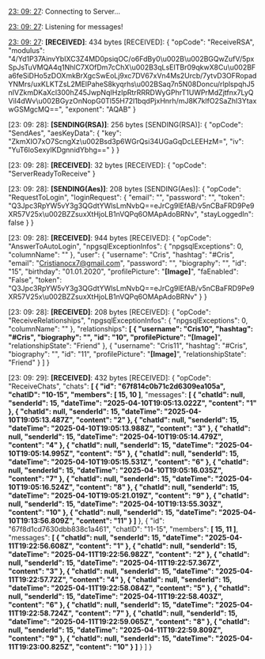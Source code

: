 [23: 09: 27]:
Connecting to Server...

[23: 09: 27]:
Connected!

[23: 09: 27]:
Listening for messages!

[23: 09: 27]:
**[RECEIVED]**: 434 bytes
[RECEIVED]: {
  "opCode": "ReceiveRSA",
  "modulus": "4/Yd1P37AinvYbIXC3Z4MD0psiqOC/o6FdBy0\u002B\u002BGQwZufV/5pxSpJsTuVMQA4q1NhlC7XOfDm7cChX\u002B3qLsEITBr09qkwX8Cu\u002BFa6feSiDHo5zDOXmkBrXgcSwEoLj9xc7DV67xVn4Ms2Urcb/7ytvD3OFRopadYNMrs/uxKLKTZsL2MElPaheS8kyqrhs\u002BSaq7n5N08Doncu/rlplspqhJ5nIVZkmDKaXcl300hZ45JwpNqIHzIpRtrRRRDWyGPhrT1UWPrMdZjtfnx7LyQVil4dWv\u002BGyzOnNopG0Tl55H72l1bqdPjxHnrh/mJ8K7klfO2SaZhI3YtaxwGSMgcMQ==",
  "exponent": "AQAB"
}

[23: 09: 28]:
**[SENDING(RSA)]**: 256 bytes
[SENDING(RSA)]: {
  "opCode": "SendAes",
  "aesKeyData": {
    "key": "ZkmXIO7xO7ScngXz\u002Bsd3p6WGrQsi34UGaGqDcLEEHzM=",
    "iv": "YuT6loSexyIKDgnnidYbhg=="
  }
}

[23: 09: 28]:
**[RECEIVED]**: 32 bytes
[RECEIVED]: {
  "opCode": "ServerReadyToReceive"
}

[23: 09: 28]:
**[SENDING(Aes)]**: 208 bytes
[SENDING(Aes)]: {
  "opCode": "RequestToLogin",
  "loginRequest": {
    "email": "",
    "password": "",
    "token": "Q3Jpc3RpYW5vY3g3QGdtYWlsLmNvbQ==eJrCg9lEfAB/v5nCBaFRD9Pe9XR57V25x\u002BZZsuxXtHjoLB1nVQPq6OMApAdoBRNv",
    "stayLoggedIn": false
  }
}

[23: 09: 28]:
**[RECEIVED]**: 944 bytes
[RECEIVED]: {
  "opCode": "AnswerToAutoLogin",
  "npgsqlExceptionInfos": {
    "npgsqlExceptions": 0,
    "columnName": ""
  },
  "user": {
    "username": "Cris",
    "hashtag": "#Cris",
    "email": "Cristianocx7@gmail.com",
    "password": "",
    "biography": "",
    "id": "15",
    "birthday": "01.01.2020",
    "profilePicture": "**[Image]**",
    "faEnabled": "False",
    "token": "Q3Jpc3RpYW5vY3g3QGdtYWlsLmNvbQ==eJrCg9lEfAB/v5nCBaFRD9Pe9XR57V25x\u002BZZsuxXtHjoLB1nVQPq6OMApAdoBRNv"
  }
}

[23: 09: 28]:
**[RECEIVED]**: 208 bytes
[RECEIVED]: {
  "opCode": "ReceiveRelationships",
  "npgsqlExceptionInfos": {
    "npgsqlExceptions": 0,
    "columnName": ""
  },
  "relationships": **[
    {
      "username": "Cris10",
      "hashtag": "#Cris",
      "biography": "",
      "id": "10",
      "profilePicture": "[Image]**",
      "relationshipState": "Friend"
    },
    {
      "username": "Cris11",
      "hashtag": "#Cris",
      "biography": "",
      "id": "11",
      "profilePicture": "**[Image]**",
      "relationshipState": "Friend"
    }
  ]
}

[23: 09: 29]:
**[RECEIVED]**: 432 bytes
[RECEIVED]: {
  "opCode": "ReceiveChats",
  "chats": **[
    {
      "id": "67f814c0b71c2d6309ea105a",
      "chatID": "10-15",
      "members": [
        15,
        10
      ]**,
      "messages": **[
        {
          "chatId": null,
          "senderId": 15,
          "dateTime": "2025-04-10T19:05:13.022Z",
          "content": "1"
        },
        {
          "chatId": null,
          "senderId": 15,
          "dateTime": "2025-04-10T19:05:13.487Z",
          "content": "2"
        },
        {
          "chatId": null,
          "senderId": 15,
          "dateTime": "2025-04-10T19:05:13.988Z",
          "content": "3"
        },
        {
          "chatId": null,
          "senderId": 15,
          "dateTime": "2025-04-10T19:05:14.479Z",
          "content": "4"
        },
        {
          "chatId": null,
          "senderId": 15,
          "dateTime": "2025-04-10T19:05:14.995Z",
          "content": "5"
        },
        {
          "chatId": null,
          "senderId": 15,
          "dateTime": "2025-04-10T19:05:15.531Z",
          "content": "6"
        },
        {
          "chatId": null,
          "senderId": 15,
          "dateTime": "2025-04-10T19:05:16.035Z",
          "content": "7"
        },
        {
          "chatId": null,
          "senderId": 15,
          "dateTime": "2025-04-10T19:05:16.524Z",
          "content": "8"
        },
        {
          "chatId": null,
          "senderId": 15,
          "dateTime": "2025-04-10T19:05:21.019Z",
          "content": "9"
        },
        {
          "chatId": null,
          "senderId": 15,
          "dateTime": "2025-04-10T19:13:55.303Z",
          "content": "10"
        },
        {
          "chatId": null,
          "senderId": 15,
          "dateTime": "2025-04-10T19:13:56.809Z",
          "content": "11"
        }
      ]**
    },
    {
      "id": "67f8d1cd7630dbb838c1a461",
      "chatID": "11-15",
      "members": **[
        15,
        11
      ]**,
      "messages": **[
        {
          "chatId": null,
          "senderId": 15,
          "dateTime": "2025-04-11T19:22:56.608Z",
          "content": "1"
        },
        {
          "chatId": null,
          "senderId": 15,
          "dateTime": "2025-04-11T19:22:56.982Z",
          "content": "2"
        },
        {
          "chatId": null,
          "senderId": 15,
          "dateTime": "2025-04-11T19:22:57.367Z",
          "content": "3"
        },
        {
          "chatId": null,
          "senderId": 15,
          "dateTime": "2025-04-11T19:22:57.72Z",
          "content": "4"
        },
        {
          "chatId": null,
          "senderId": 15,
          "dateTime": "2025-04-11T19:22:58.084Z",
          "content": "5"
        },
        {
          "chatId": null,
          "senderId": 15,
          "dateTime": "2025-04-11T19:22:58.403Z",
          "content": "6"
        },
        {
          "chatId": null,
          "senderId": 15,
          "dateTime": "2025-04-11T19:22:58.724Z",
          "content": "7"
        },
        {
          "chatId": null,
          "senderId": 15,
          "dateTime": "2025-04-11T19:22:59.065Z",
          "content": "8"
        },
        {
          "chatId": null,
          "senderId": 15,
          "dateTime": "2025-04-11T19:22:59.809Z",
          "content": "9"
        },
        {
          "chatId": null,
          "senderId": 15,
          "dateTime": "2025-04-11T19:23:00.825Z",
          "content": "10"
        }
      ]**
    }
  ]
}

